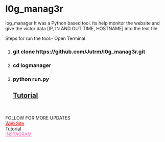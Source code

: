 # l0g_manag3r
log_manager It was a Python based tool. Its help monitor the website and give the victor data [IP, IN AND OUT TIME, HOSTNAME] into the text file

Steps for run the tool:-
Open Terminal
1) <h3>git clone https://github.com/Jutrm/l0g_manag3r.git</h3>
2) <h3>cd logmanager</h3>
3) <h3>python run.py</h3>

   <h2><a href="https://www.youtube.com/@jutrm">Tutorial</a></h2><br>

FOLLOW FOR MORE UPDATES<br>
<a href="https://www.jutrm.com" style="color:red;">Web Site</a><br>
<a href="https://www.youtube.com/@jutrm">Tutorial</a><br>
<a href="https://www.instagram.com/jutrmraja/" style="color:hotpink;">INSTAGRAM</a>
